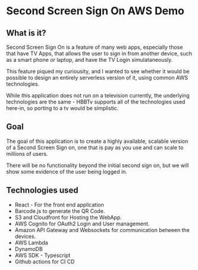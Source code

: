 # Second Screen Sign On AWS Demo

## What is it?

Second Screen Sign On is a feature of many web apps, especially those that have TV Apps, that allows the user to sign in from another device, such as a smart phone or laptop, and have the TV Login simulataneously. 

This feature piqued my curiousity, and I wanted to see whether it would be possible to design an entirely serverless version of it, using common AWS technologies. 

While this application does not run on a television currently, the underlying technologies are the same - HBBTv supports all of the technologies used here-in, so porting to a tv would be simplistic. 

## Goal 

The goal of this application is to create a highly available, scalable version of a Second Screen Sign on, one that is pay as you use and can scale to millions of users. 

There will be no functionality beyond the initial second sign on, but we will show some evidence of the user being logged in. 

## Technologies used

* React - For the front end application 
* Barcode.js to generate the QR Code. 
* S3 and Cloudfront for Hosting the WebApp. 
* AWS Cognito for OAuth2 Login and User management. 
* Amazon API Gateway and Websockets for communication between the devices. 
* AWS Lambda
* DynamoDB 
* AWS SDK - Typescript 
* Github actions for CI CD 


